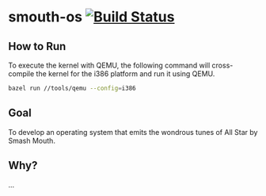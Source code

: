# smouth-os [![Build Status](https://travis-ci.org/RyRose/smouth-os.svg?branch=master)](https://travis-ci.org/RyRose/smouth-os)

## How to Run

To execute the kernel with QEMU, the following command will cross-compile the kernel for the i386 platform and run it using QEMU.

```sh
bazel run //tools/qemu --config=i386
```

## Goal

To develop an operating system that emits the wondrous tunes of All Star by Smash Mouth.

## Why?

...
